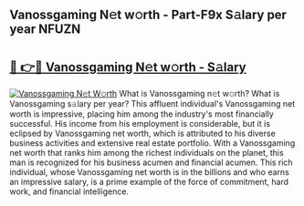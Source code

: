 ## Vanossgaming N𝚎t w𝚘rth - Part-F9x S𝚊lary per year NFUZN

# <h2><a href="http://gc1jyg.nevu.top/?p=Vanossgaming">🔗 👉🔴 Vanossgaming N𝚎t w𝚘rth - S𝚊lary</a></h2>

[![Vanossgaming N𝚎t W𝚘rth](https://i.imgur.com/Oavwk0R.jpeg)](http://gc1jyg.nevu.top/?p=Vanossgaming)
What is Vanossgaming n𝚎t w𝚘rth? What is Vanossgaming s𝚊lary per year?
This affluent individual's Vanossgaming net worth is impressive, placing him among the industry's most financially successful. His income from his employment is considerable, but it is eclipsed by Vanossgaming net worth, which is attributed to his diverse business activities and extensive real estate portfolio. With a Vanossgaming net worth that ranks him among the richest individuals on the planet, this man is recognized for his business acumen and financial acumen. This rich individual, whose Vanossgaming net worth is in the billions and who earns an impressive salary, is a prime example of the force of commitment, hard work, and financial intelligence.
